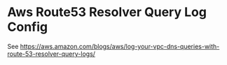 # Aws Route53 Resolver Query Log Config

See https://aws.amazon.com/blogs/aws/log-your-vpc-dns-queries-with-route-53-resolver-query-logs/
